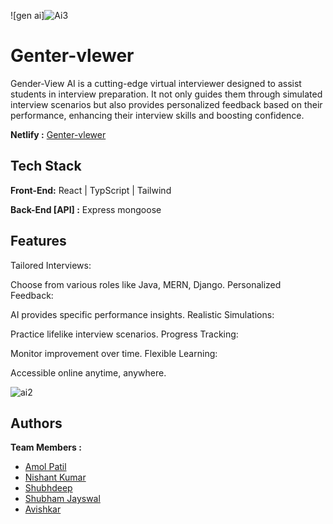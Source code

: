  
![gen ai]![Ai3](https://github.com/amolkpatil22/genter-viewer/assets/130532573/2ec7f58e-1daa-47b7-8c74-ed068e269ba8)


# Genter-vlewer
 Gender-View AI is a cutting-edge virtual interviewer designed to assist students in interview preparation. It not only guides them through simulated interview scenarios but also provides personalized feedback based on their performance, enhancing their interview skills and boosting confidence.

**Netlify :**  [Genter-vlewer]()
## Tech Stack

**Front-End:** React | TypScript | Tailwind

**Back-End [API] :** Express mongoose

## Features
 Tailored Interviews:

Choose from various roles like Java, MERN, Django.
Personalized Feedback:

AI provides specific performance insights.
Realistic Simulations:

Practice lifelike interview scenarios.
Progress Tracking:

Monitor improvement over time.
Flexible Learning:

Accessible online anytime, anywhere.
 
![ai2](https://github.com/amolkpatil22/genter-viewer/assets/130532573/e74a6af0-667d-4a3a-9958-929835fa222f)

## Authors
**Team Members :**
- [Amol Patil](https://github.com/amolkpatil22)
- [Nishant Kumar ](https://github.com/nishantkr163)
- [Shubhdeep](https://github.com/dev-subhadeep)
- [Shubham Jayswal](https://github.com/shubham-masai) 
- [Avishkar](https://github.com/aavishkark) 
